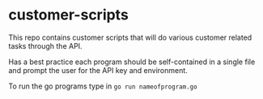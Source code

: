 # customer-scripts
This repo contains customer scripts that will do various customer related tasks through the API.

Has a best practice each program should be self-contained in a single file and prompt the user for the API key and environment.

To run the go programs type in 
`go run nameofprogram.go`
